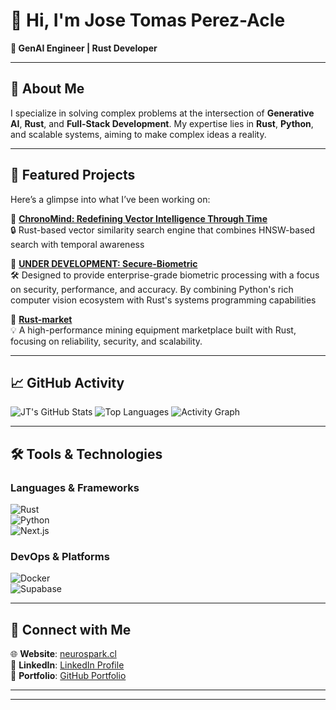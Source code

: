 # 👋 Hi, I'm Jose Tomas Perez-Acle  

**🌟 GenAI Engineer | Rust Developer**   

---

## 🚀 About Me  
I specialize in solving complex problems at the intersection of **Generative AI**, **Rust**, and **Full-Stack Development**. My expertise lies in **Rust**, **Python**, and scalable systems, aiming to make complex ideas a reality.  

---

## 🌌 Featured Projects  
Here’s a glimpse into what I’ve been working on:  

🎯 **[ChronoMind: Redefining Vector Intelligence Through Time](https://github.com/JtPerez-Acle/chrono-mind)**  
🔒 Rust-based vector similarity search engine that combines HNSW-based search with temporal awareness  

🎯 **[UNDER DEVELOPMENT: Secure-Biometric](https://github.com/JtPerez-Acle/secure-biometric)**  
🛠️ Designed to provide enterprise-grade biometric processing with a focus on security, performance, and accuracy. By combining Python's rich computer vision ecosystem with Rust's systems programming capabilities 

🎯 **[Rust-market](https://github.com/JtPerez-Acle/rust_market)**  
💡 A high-performance mining equipment marketplace built with Rust, focusing on reliability, security, and scalability. 

---

## 📈 GitHub Activity

![JT's GitHub Stats](https://github-readme-stats.vercel.app/api?username=JtPerez-Acle&show_icons=true&hide_rank=true&theme=dark)
![Top Languages](https://github-readme-stats.vercel.app/api/top-langs/?username=JtPerez-Acle&layout=pie&theme=dark)
![Activity Graph](https://github-readme-activity-graph.vercel.app/graph?username=JtPerez-Acle&theme=react-dark)  

---

## 🛠️ Tools & Technologies  

### **Languages & Frameworks**  
![Rust](https://img.shields.io/badge/-Rust-000?&logo=rust&logoColor=white)  
![Python](https://img.shields.io/badge/-Python-000?&logo=python&logoColor=yellow)  
![Next.js](https://img.shields.io/badge/-Next.js-000?&logo=next.js&logoColor=white)   

### **DevOps & Platforms**  
![Docker](https://img.shields.io/badge/-Docker-000?&logo=docker&logoColor=white)  
![Supabase](https://img.shields.io/badge/-Supabase-000?&logo=supabase&logoColor=green)  

---

## 🔗 Connect with Me  
🌐 **Website**: [neurospark.cl](https://neurospark.cl)  
💼 **LinkedIn**: [LinkedIn Profile](https://www.linkedin.com/in/jose-tomas-perez-acle-833a761b9/)  
📂 **Portfolio**: [GitHub Portfolio](https://github.com/JtPerez-Acle)  

---

****
